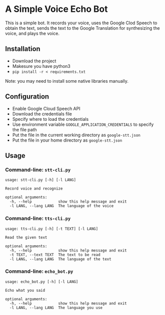 # A Simple Voice Echo Bot

This is a simple bot. It records your voice, uses the Google Clod Speech to obtain the text, sends the text to the Google Translation for synthesizing the voice, and plays the voice.

## Installation

* Download the project
* Makesure you have python3
* `pip install -r < requirements.txt`

Note: you may need to install some native libraries manually.

## Configuration

* Enable Google Cloud Speech API
* Download the credentials file
* Specify where to load the credentials
 * Use environment variable `GOOGLE_APPLICATION_CREDENTIALS` to specify the file path
 * Put the file in the current working directory as `google-stt.json`
 * Put the file in your home directory as `google-stt.json`

## Usage

### Command-line: `stt-cli.py`

```
usage: stt-cli.py [-h] [-l LANG]

Record voice and recognize

optional arguments:
  -h, --help            show this help message and exit
  -l LANG, --lang LANG  The language of the voice

```

### Command-line: `tts-cli.py`

```
usage: tts-cli.py [-h] [-t TEXT] [-l LANG]

Read the given text

optional arguments:
  -h, --help            show this help message and exit
  -t TEXT, --text TEXT  The text to be read
  -l LANG, --lang LANG  The language of the text

```

### Command-line: `echo_bot.py`

```
usage: echo_bot.py [-h] [-l LANG]

Echo what you said

optional arguments:
  -h, --help            show this help message and exit
  -l LANG, --lang LANG  The language you use

```
